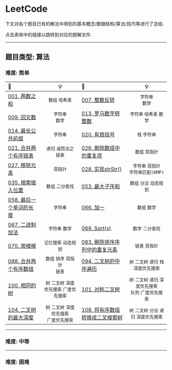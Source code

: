 # LeetCode

下文对各个题目已有的解法中用到的基本概念/数据结构/算法/技巧等进行了总结.

点击表格中的链接以跳转到对应的题解文件.

---

## 题目类型: 算法

### 难度: 简单

| 📗 | 💡 | 📘 | 💡 |
| :--- | :---: | :--- | :---: |
| [001. 两数之和](/algorithms/cpp/001.two_sum/two_sum.cc) | `数组`  `哈希表` | [007. 整数反转](/algorithms/cpp/007.reverse_integer/reverse_integer.cc) | `字符串` <br> `数学`|
| [009. 回文数](/algorithms/cpp/009.palindrome_number/palindrome_number.cc)|`字符串` <br> `数学` | [013. 罗马数字转整数](/algorithms/cpp/013.roman_to_integer/roman_to_integer.cc) | `字符串` `哈希表`  `数学` |
| [014. 最长公共前缀](/algorithms/cpp/014.longest_common_prefix/longest_common_prefix.cc) | `字符串` | [020. 有效括号](/algorithms/cpp/020.valid_parentheses/valid_parentheses.cc) | `栈` `字符串` |
| [021. 合并两个有序链表](/algorithms/cpp/021.merge_two_sorted_lists/merge_two_sorted_lists.cc) | `递归` `减而治之` `链表` | [026. 删除数组中的重复项](/algorithms/cpp/026.remove_duplicates_from_sorted_array/remove_duplicates_from_sorted_array.cc) | `数组` `双指针` |
| [027. 移除元素](algorithms/cpp/027.remove_element/remove_element.cc) | `双指针` | [028. 实现strStr()](algorithms/cpp/028.implement_strstr/implement_strstr.cc)| `字符串` `双指针` <br> `字符串匹配(KMP)` |
| [035. 搜索插入位置](algorithms/cpp/035.search_insert_position/search_insert_position.cc) | `数组` `二分查找` | [053. 最大子序和](algorithms/cpp/053.maximum_subarray/maximum_subarray.cc) | `数组` `分治` `动态规划` |
| [058. 最后一个单词的长度](algorithms/cpp/058.length_of_last_word/length_of_last_word.cc) | `字符串` | [066. 加一](algorithms/cpp/066.plus_one/plus_one.cc) | `数组` `数学` |
| [067. 二进制加法](algorithms/cpp/067.add_binary/add_binary.cc) | `字符串` `数学` | [069. Sqrt(x)](algorithms/cpp/069.sqrtx/sqrtx.cc) | `数学` `二分查找` |
| [070. 爬楼梯](algorithms/cpp/070.climbing_stairs/climbing_stairs.cc) | `记忆搜索` `动态规划` | [083. 删除排序序列中的重复元素](algorithms/cpp/083.remove_duplicates_from_sorted_list/remove_duplicates_from_sorted_list.cc) | `链表` `双指针` |
| [088. 合并两个有序数组](algorithms/cpp/088.merge_sorted_array/merge_sorted_array.cc) | `数组` `排序` `双指针` <br> `链表` | [094. 二叉树的中序遍历](algorithms/cpp/094.binary_tree_inorder_traversal/binary_tree_inorder_traversal.cc) | `树` `二叉树` `递归` `栈` `深度优先搜索` |
| [100. 相同的树](algorithms/cpp/100.same_tree/same_tree.cc) | `树` `二叉树` `深度优先搜索` `广度优先搜索` | [101. 对称二叉树](algorithms/cpp/101.symmetric_tree/symmetric_tree.cc) | `树` `二叉树` `递归` `深度优先搜索` <br> `队列` `广度优先搜索` |
| [104. 二叉树的最大深度](algorithms/cpp/104.maximum_depth_of_binary_tree/maximum_depth_of_binary_tree.cc) | `树` `二叉树` `深度优先搜索` <br> `广度优先搜索` | [108. 将有序数组转换成二叉搜索树](algorithms/cpp/108.convert_sorted_array_to_binary_search_tree/convert_sorted_array_to_binary_search_tree.cc) | `树` `二叉树` `分治` `递归` `深度优先搜索` |

---

### 难度: 中等

---

### 难度: 困难
